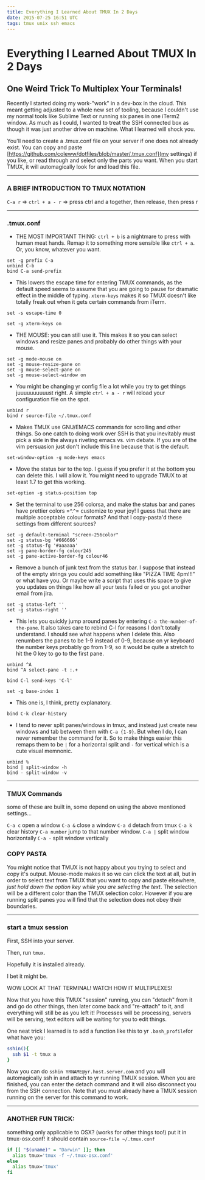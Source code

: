 ```yaml
---
title: Everything I Learned About TMUX In 2 Days
date: 2015-07-25 16:51 UTC
tags: tmux unix ssh emacs
---
```


# Everything I Learned About TMUX In 2 Days 
## One Weird Trick To Multiplex Your Terminals!

Recently I started doing my work-"work" in a dev-box in the cloud. This meant getting adjusted to a whole new set of tooling, because I couldn't use my normal tools like Sublime Text or running six panes in one iTerm2 window. As much as I could, I wanted to treat the SSH connected box as though it was just another drive on machine. What I learned will shock you.

You'll need to create a .tmux.conf file on your server if one does not already exist. You can copy and paste [https://github.com/coleww/dotfiles/blob/master/.tmux.conf](my settings) if you like, or read through and select only the parts you want. When you start TMUX, it will automagically look for and load this file.

-----------------------------------------------------------------------

### A BRIEF INTRODUCTION TO TMUX NOTATION 

`C-a r` => `ctrl + a - r` => press ctrl and a together, then release, then press r

-----------------------------------------------------------------------

### .tmux.conf

- THE MOST IMPORTANT THING: `ctrl + b` is a nightmare to press with human meat hands. Remap it to something more sensible like `ctrl + a`. Or, you know, whatever you want. 

```
set -g prefix C-a
unbind C-b
bind C-a send-prefix
```

- This lowers the escape time for entering TMUX commands, as the default speed seems to assume that you are going to pause for dramatic effect in the middle of typing. `xterm-keys` makes it so TMUX doesn't like totally freak out when it gets certain commands from iTerm.

```
set -s escape-time 0

set -g xterm-keys on
```


- THE MOUSE: you can still use it. This makes it so you can select windows and resize panes and probably do other things with your mouse. 

```
set -g mode-mouse on
set -g mouse-resize-pane on
set -g mouse-select-pane on
set -g mouse-select-window on
```


- You might be changing yr config file a lot while you try to get things juuuuuuuuuust right. A simple `ctrl + a - r` will reload your configuration file on the spot. 

```
unbind r
bind r source-file ~/.tmux.conf
```


- Makes TMUX use GNU/EMACS commands for scrolling and other things. So one catch to doing work over SSH is that you inevitably must pick a side in the always riveting emacs vs. vim debate. If you are of the vim persuasion just don't include this line because that is the default.

```
set-window-option -g mode-keys emacs
```


- Move the status bar to the top. I guess if you prefer it at the bottom you can delete this. I will allow it. You might need to upgrade TMUX to at least 1.7 to get this working.

```
set-option -g status-position top
```


- Set the terminal to use 256 colorsa, and make the status bar and panes have prettier colors =^.^= customize to your joy! I guess that there are multiple acceptable colour formats? And that I copy-pasta'd these settings from different sources? 

```
set -g default-terminal "screen-256color"
set -g status-bg '#666666'
set -g status-fg '#aaaaaa'
set -g pane-border-fg colour245
set -g pane-active-border-fg colour46
```


- Remove a bunch of junk text from the status bar. I suppose that instead of the empty strings you could add something like "PIZZA TIME 4pm!!!" or what have you. Or maybe write a script that uses this space to give you updates on things like how all your tests failed or you got another email from jira.

```
set -g status-left ''
set -g status-right ''
```


- This lets you quickly jump around panes by entering `C-a the-number-of-the-pane`. It also takes care to rebind C-l for reasons I don't totally understand. I should see what happens when I delete this. Also renumbers the panes to be 1-9 instead of 0-9, because on yr keyboard the number keys probably go from 1-9, so it would be quite a stretch to hit the 0 key to go to the first pane.

```
unbind ^A
bind ^A select-pane -t :.+

bind C-l send-keys 'C-l'

set -g base-index 1
```


- This one is, I think, pretty explanatory.

```
bind C-k clear-history
```


- I tend to never split panes/windows in tmux, and instead just create new windows and tab between them with `C-a {1-9}`. But when I do, I can never remember the command for it. So to make things easier this remaps them to be `|` for a horizontal split and `-` for vertical which is a cute visual memnonic.

```
unbind %
bind | split-window -h
bind - split-window -v 
```

-----------------------------------------------------------------------

### TMUX Commands

some of these are built in, some depend on using the above mentioned settings...

`C-a c` open a window
`C-a &` close a window
`C-a d` detach from tmux
`C-a k` clear history
`C-a number` jump to that number window. 
`C-a |` split window horizontally
`C-a -` split window vertically

### COPY PASTA

You might notice that TMUX is not happy about you trying to select and copy it's output. Mouse-mode makes it so we can click the text at all, but in order to select text from TMUX that you want to copy and paste elsewhere, *just hold down the option key while you are selecting the text*. The selection will be a different color than the TMUX selection color. However if you are running split panes you will find that the selection does not obey their boundaries.

-----------------------------------------------------------------------

### start a tmux session

First, SSH into your server.

Then, run `tmux`. 

Hopefully it is installed already. 

I bet it might be.

WOW LOOK AT THAT TERMINAL! WATCH HOW IT MULTIPLEXES!

Now that you have this TMUX "session" running, you can "detach" from it and go do other things, then later come back and "re-attach" to it, and everything will still be as you left it! Processes will be processing, servers will be serving, text editors will be waiting for you to edit things.

One neat trick I learned is to add a function like this to yr `.bash_profile`for what have you:

```bash
sshin(){
  ssh $1 -t tmux a
}
```

Now you can do `sshin YRNAME@yr.host.server.com` and you will automagically ssh in and attach to yr running TMUX session. When you are finished, you can enter the detach command and it will also disconnect you from the SSH connection. Note that you must already have a TMUX session running on the server for this command to work.

-----------------------------------------------------------------------


### ANOTHER FUN TRICK:
something only applicable to OSX? (works for other things too!) put it in tmux-osx.conf! it should contain `source-file ~/.tmux.conf`

```bash
if [[ "$(uname)" = "Darwin" ]]; then
  alias tmux='tmux -f ~/.tmux-osx.conf'
else
  alias tmux='tmux'
fi
```